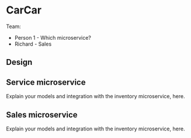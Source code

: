 # CarCar

Team:

* Person 1 - Which microservice?
* Richard - Sales

## Design

## Service microservice

Explain your models and integration with the inventory
microservice, here.

## Sales microservice

Explain your models and integration with the inventory
microservice, here.
